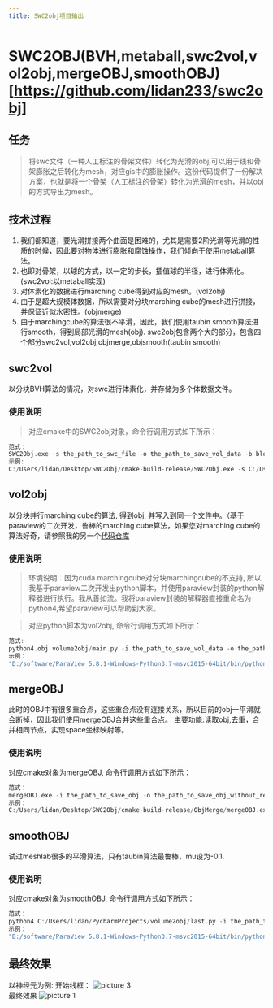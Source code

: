```yaml
---
title: SWC2obj项目输出
---
```


# SWC2OBJ(BVH,metaball,swc2vol,vol2obj,mergeOBJ,smoothOBJ)[https://github.com/lidan233/swc2obj]

## 任务
> 将swc文件（一种人工标注的骨架文件）转化为光滑的obj,可以用于线和骨架膨胀之后转化为mesh，对应gis中的膨胀操作。这份代码提供了一份解决方案，也就是将一个骨架（人工标注的骨架）转化为光滑的mesh，并以obj的方式导出为mesh。

## 技术过程
1. 我们都知道，要光滑拼接两个曲面是困难的，尤其是需要2阶光滑等光滑的性质的时候，因此要对物体进行膨胀和腐蚀操作，我们倾向于使用metaball算法。 
2. 也即对骨架，以球的方式，以一定的步长，插值球的半径，进行体素化。(swc2vol:以metaball实现)
3. 对体素化的数据进行marching cube得到对应的mesh。(vol2obj)
4. 由于是超大规模体数据，所以需要对分块marching cube的mesh进行拼接，并保证近似水密性。(objmerge)
5. 由于marchingcube的算法很不平滑，因此，我们使用taubin smooth算法进行smooth，得到局部光滑的mesh(obj).
swc2obj包含两个大的部分，包含四个部分swc2vol,vol2obj,objmerge,objsmooth(taubin smooth) 

## swc2vol

以分块BVH算法的情况，对swc进行体素化，并存储为多个体数据文件。

### 使用说明
> 对应cmake中的SWC2obj对象，命令行调用方式如下所示：
```C++
范式：
SWC2Obj.exe -s the_path_to_swc_file -o the_path_to_save_vol_data -b block_size
示例:
C:/Users/lidan/Desktop/SWC2Obj/cmake-build-release/SWC2Obj.exe -s C:/Users/lidan/Desktop/brain/14193_30neurons/N001.swc -o C:/Users/lidan/Desktop/SWC2Obj/newResult/ -b 256
```

## vol2obj

以分块并行marching cube的算法, 得到obj, 并写入到同一个文件中。（基于paraview的二次开发，鲁棒的marching cube算法，如果您对marching cube的算法好奇，请参照我的另一个[代码仓库](https://github.com/lidan233/surfaceReconstruct2Marchingcube)

### 使用说明
> 环境说明：因为cuda marchingcube对分块marchingcube的不支持, 所以我基于paraview二次开发出python脚本，并使用paraview封装的python解释器进行执行。我从善如流。我将paraview封装的解释器直接重命名为python4,希望paraview可以帮助到大家。

> 对应python脚本为vol2obj, 命令行调用方式如下所示：
```C++
范式:
python4.obj volume2obj/main.py -i the_path_to_save_vol_data -o the_path_to_save_obj 
示例：
"D:/software/ParaView 5.8.1-Windows-Python3.7-msvc2015-64bit/bin/python4.exe" C:/Users/lidan/PycharmProjects/volume2obj/main.py -i C:/Users/lidan/Desktop/SWC2Obj/newResult/N001.swc -o C:/Users/lidan/Desktop/SWC2Obj/newResult/N001_use.obj 
```


## mergeOBJ
此时的OBJ中有很多重合点，这些重合点没有连接关系，所以目前的obj一平滑就会断掉，因此我们使用mergeOBJ合并这些重合点。 
主要功能:读取obj,去重，合并相同节点，实现space坐标映射等。

### 使用说明
对应cmake对象为mergeOBJ, 命令行调用方式如下所示：
```C++
范式：
mergeOBJ.exe -i the_path_to_save_obj -o the_path_to_save_obj_without_repeat_vertex
示例：
C:/Users/lidan/Desktop/SWC2Obj/cmake-build-release/ObjMerge/mergeOBJ.exe -i  C:/Users/lidan/Desktop/SWC2Obj/newResult/N001_use.obj -o C:/Users/lidan/Desktop/SWC2Obj/newResult/N001_new_use.obj
```

## smoothOBJ
试过meshlab很多的平滑算法，只有taubin算法最鲁棒，mu设为-0.1. 
### 使用说明
对应cmake对象为smoothOBJ, 命令行调用方式如下所示：
```C++
范式：
python4 C:/Users/lidan/PycharmProjects/volume2obj/last.py -i the_path_to_inputobj -o the_path_to_outputobj
示例：
"D:/software/ParaView 5.8.1-Windows-Python3.7-msvc2015-64bit/bin/python4.exe"  C:/Users/lidan/PycharmProjects/volume2obj/last.py -i C:/Users/lidan/Desktop/allobj/N001_new_use.obj -o C:/Users/lidan/Desktop/allobj/N001_new_use.obj

```

## 最终效果
以神经元为例:
开始线框：
![picture 3](/images/0ee91e4526a40f2dbc0e15bde3fa0902b7c9247e062e72331f070a47172aa654.png)  
最终效果
![picture 1](/images/9c59be8086e897aa53630d1d4b39ffb1cfd8fd6dd876faa3bf9ca63505cc0844.png)  
